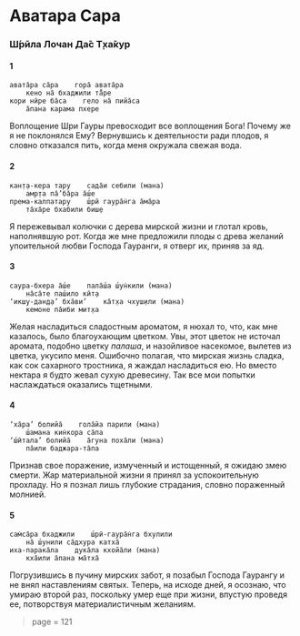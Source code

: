 # Аватара Сара

### Ш́рӣла Лочан Да̄с Т̣ха̄кур

#### 1

    авата̄ра са̄ра    гора̄ авата̄ра
        кено на̄ бхаджили та̄̐ре
    кори нӣре ба̄са    гело на̄ пийа̄са
        а̄пана карама пхере

Воплощение Шри Гауры превосходит все воплощения Бога! Почему же я не поклонялся Ему? Вернувшись к деятельности ради плодов, я словно отказался пить, когда меня окружала свежая вода.

#### 2

    кан̣т̣а-кера тару    сада̄и себили (мана)
        амр̣та па̄’ба̄ра а̄ш́е
    према-калпатару    ш́рӣ гаура̄н̇га а̄ма̄ра
        та̄ха̄ре бхабили биш̣е

Я пережевывал колючки с дерева мирской жизни и глотал кровь, наполнявшую рот. Когда же мне предложили плоды с древа желаний упоительной любви Господа Гауранги, я отверг их, приняв за яд.

#### 3

    саура-бхера а̄ш́е    пала̄ш́а ш́ун̇кили (мана)
        на̄са̄те паш́ило кӣт̣а
    ‘икш̣у-дан̣д̣а’ бха̄ви’    ка̄т̣ха чхуш̣или (мана)
        кемоне па̄иби мит̣ха

Желая насладиться сладостным ароматом, я нюхал то, что, как мне казалось, было благоухающим цветком. Увы, этот цветок не источал аромата, подобно цветку *палаша*, и назойливое насекомое, вылетев из цветка, укусило меня. Ошибочно полагая, что мирская жизнь сладка, как сок сахарного тростника, я жаждал насладиться ею. Но вместо нектара я будто жевал сухую древесину. Так все мои попытки наслаждаться оказались тщетными.

#### 4

    ‘ха̄ра’ болийа̄    гола̄йа парили (мана)
        ш́амана кин̇кора са̄па
    ‘ш́ӣтала’ болийа̄    а̄гуна поха̄ли (мана)
        па̄или баджара-та̄па

Признав свое поражение, измученный и истощенный, я ожидаю змею смерти. Жар материальной жизни я принял за успокоительную прохладу. Но я познал лишь глубокие страдания, словно пораженный молнией.

#### 5

    сам̇са̄ра бхаджили    ш́рӣ-гаура̄н̇га бхулили
        на̄ ш́унили са̄дхура катха̄
    иха-парака̄ла    дука̄ла кхойа̄ли (мана)
        кха̄или а̄пана ма̄тха̄

Погрузившись в пучину мирских забот, я позабыл Господа Гаурангу и не внял наставлениям святых. Теперь, на исходе дней, я осознаю, что умираю второй раз, поскольку умер еще при жизни, впустую проведя ее, потворствуя материалистичным желаниям.


> page = 121